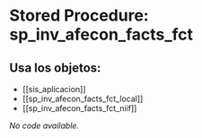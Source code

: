 # Stored Procedure: sp_inv_afecon_facts_fct

## Usa los objetos:
- [[sis_aplicacion]]
- [[sp_inv_afecon_facts_fct_local]]
- [[sp_inv_afecon_facts_fct_niif]]

*No code available.*
